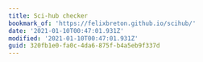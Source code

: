 ```yaml
---
title: Sci-hub checker
bookmark_of: 'https://felixbreton.github.io/scihub/'
date: '2021-01-10T00:47:01.931Z'
modified: '2021-01-10T00:47:01.931Z'
guid: 320fb1e0-fa0c-4da6-875f-b4a5eb9f337d
---
```

 
